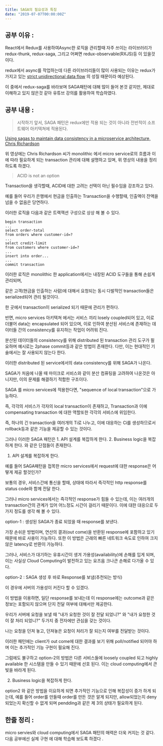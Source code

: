 ```yaml
---
title: SAGA의 필요성과 특징
date: "2019-07-07T00:00:00Z"
---
```


## 공부 이유 :

React에서 Redux를 사용하여Async한 로직을 관리할때 자주 쓰이는 라이브러리가 redux-thunk, redux-saga, 그리고 어쩌면 redux-observable(RXJS)등 이 있을것이다.

redux에서 async를 작업하는데 다른 라이브러리들이 많이 사용되는 이유는 redux가 가지고 있는 [strict unidirectional data flow](https://redux.js.org/basics/data-flow) 의 성질 때문이라 예상된다.

이 중에서 redux-saga를 바라보며 SAGA패턴에 대해 많이 들어 본것 같지만, 제대로 이해하고 있지 않은것 같아 유튜브 강의를 활용하여 학습하였다.

## 공부 내용 :

> 시작하기 앞서, SAGA 패턴은 redux에만 적용 되는 것이 아니라 전반적이 소프트웨어 아키텍쳐에 적용된다.

[Using sagas to maintain data consistency in a microservice architecture, Chris Richardson](https://youtu.be/YPbGW3Fnmbc)

위 영상에는 Chris Richardson 씨가 monolithic 에서 micro service로의 흐름과 이에 따라 필요하게 되는 transaction 관리에 대해 설명하고 있며, 위 영상의 내용을 정리하도록 하겠다.

> ACID is not an option

Transaction을 생각할때, ACID에 대한 고려는 선택이 아닌 필수임을 강조하고 있다.

예를 들어 우리가 은행에서 현금을 인출하는 Transaction을 수행할때, 인출액이 잔액을 넘을 수 없음은 당연하다.

이러한 로직을 다음과 같은 트랙잭션 구성으로 상상 해 볼 수 있다.

    begin transaction
    ...
    select order-total
    from orders where customer-id=?
    ...
    select credit-limit
    from customers where customer-id=?
    ...
    insert into order...
    ...
    commit transaction

이러한 로직은 monolithic 한 application에서는 내장된 ACID 도구들을 통해 손쉽게 관리되며,

같은 고객(현금을 인출하는 사람)에 대해서 요청되는 동시 다발적인 transaction들은 serialized되어 관리 될것이다.

한 곳에서 transaction이 serialized 되기 때문에 관리가 편하다.

반면, micro services 아키텍쳐 에서는 서비스 끼리 losely coupled되어 있고, 이로 더불어 data는 encapsulated 되어 있으며, 이로 인하여 분산된 서비스에 존재하는 데이터들 간의 consistency를 유지하는 작업이 어려워 진다.

분산된 데이터들의 consistency를 위해 distributed 된 transaction 관리 도구가 필요하며 예시로는 2phase commit등과 같은 방법이 존재한다. 다만, 이는 현대적인 기술에서는 잘 사용되지 않는다 한다.

이러한 distributed 된 service에서의 data consistency를 위해 SAGA가 나온다.

SAGA가 처음에 나올 때 마이크로 서비스와 같이 분산 컴퓨팅을 고려하여 나온것은 아니지만, 이의 문제를 해결하기 적합한 구조이다.

SAGA 를 micro services에 적용한다면, "sequence of local transaction"으로 가능하다.

즉, 각각의 서비스가 각자의 local transaction이 존재하고, Transaction과 이에 compensating transaction 에 대한 역할또한 각각의 서비스에 위임한다.

즉, 하나의 긴 transaction을 여러개의 Ti로 나누고, 이에 대응하는 Ci를 생성하므로서 rollback등과 같은 기능을 제공할 수 있는 것이다.

그러나 이러한 SAGA 패턴은 1. API 설계를 복잡하게 한다. 2. Business logic을 복잡하게 한다. 와 같은 단점들이 존재한다.

1.  API 설계를 복잡하게 한다.

예를 들어 SAGA패턴을 접목한 micro services에서 request에 대한 response은 어떻게 제공 할것인가?

보통의 경우, 서비스간에 통신을 할때, 상태에 따라서 즉각적인 http response를 status code와 함께 전달 한다.

그러나 micro services에서는 즉각적인 response가 힘들 수 있는데, 이는 여러개의 transaction간의 관계가 있어 어느정도 시간이 걸리기 때문이다. 이에 대한 대응으로 두가지 정도를 생각 해 볼 수 있다.

option-1 : 생성된 SAGA가 종료 되었을 때 response를 보낸다.

가장 손쉬운 방법이며, 연산의 결과(out come)을 반환된 response에 포함하고 있기 때문에 바로 사용이 가능하다. 또한 이 방법은 근래의 빠른 네트워크 속도로 인하여 크지 않은 latency로 반환이 가능하다.

그러나, 서비스가 대기하는 유휴시간이 생겨 가용성(availability)에 손해를 입게 되며, 이는 사실상 Cloud Computing이 발전하고 있는 요즈음 크나큰 손해로 다가올 수 있다.

option-2 : SAGA 생성 후 바로 Response를 보냄(추천되는 방식)

이 경우에 서버의 가용성이 커진다 할 수 있겠다.

이 방법을 이용하면, 일단 response를 보내는데 이 response에는 outcome과 같은 정보는 포함되지 않으며 단지 전달 여부에 대해서만 제공한다.

우리가 서버에 요청을 보낼 때 "내가 요청한 것이 잘 전달 되었니?" 와 "내가 요청한 것이 잘 처리 되었니?" 두가지 중 전자에만 관심을 갖는 것이다.

나는 요청을 던져 놓고, 던져놓은 요청이 처리가 잘 되는지 여부를 전달받는 것이다.

이러한 패턴에는 client가 out come에 대한 결과를 보기 위해 poll/notified 되어야 하며 이는 추가적인 기능 구현이 필요해 진다.

그럼에도 불구하고 option-2의 방법은 다른 서비스들에 loosely coupled 되고 highly available 한 시스템을 만들 수 있기 때문에 선호 된다. 이는 cloud computing에서 큰 빛을 바라게 된다.

2. Business logic을 복잡하게 한다.

option2 와 같은 방법을 이요하게 되면 추가적인 기능으로 인해 복잡성이 증가 하게 되는데, 예를 들어 order를 만들때 order를 만든 것은 알게 되지만, allow되었는지 deny 되었는지 확신할 수 없게 되며 pendding과 같은 제 3의 상태가 필요하게 된다.

## 한줄 정리 :

micro servies와 cloud computing에서 SAGA 패턴의 매력은 더욱 커지는 것 같다. 다음 공부에선 실제 구현 에 대해 학습해 보도록 하겠다 .
